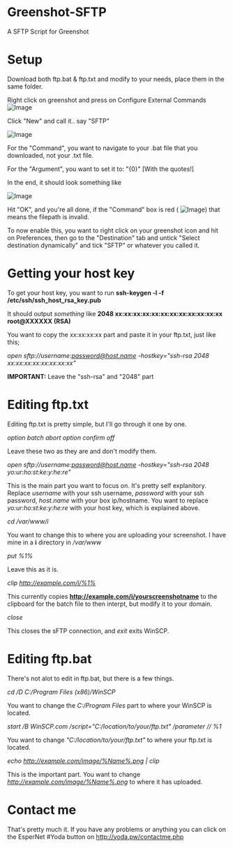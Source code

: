 Greenshot-SFTP
==============

A SFTP Script for Greenshot

Setup
=========

Download both ftp.bat & ftp.txt and modify to your needs, place them in the same folder. 

Right click on greenshot and press on Configure External Commands
![Image](http://i.yoda.li/i/001092.png) 

Click "New" and call it.. say "SFTP"

![Image](http://i.yoda.li/i/001093.png)

For the "Command", you want to navigate to your .bat file that you downloaded, not your .txt file.

For the "Argument", you want to set it to: "{0}" [With the quotes!]

In the end, it should look something like

![Image](http://i.yoda.li/i/001094.png)

Hit "OK", and you're all done, if the "Command" box is red ( ![Image](http://i.yoda.li/i/001095.png)) that means the filepath is invalid.

To now enable this, you want to right click on your greenshot icon and hit on Preferences, then go to the "Destination" tab and untick "Select destination dynamically" and tick "SFTP" or whatever you called it.

Getting your host key
=====================

To get your host key, you want to run __ssh-keygen -l -f /etc/ssh/ssh_host_rsa_key.pub__

It should output _something_ like __2048 xx:xx:xx:xx:xx:xx:xx:xx:xx:xx:xx:xx  root@XXXXXX (RSA)__

You want to copy the xx:xx:xx:xx part and paste it in your ftp.txt, just like this;

*open sftp://username:password@host.name -hostkey="ssh-rsa 2048 xx:xx:xx:xx:xx:xx:xx:xx"*

__IMPORTANT:__ Leave the "ssh-rsa" and "2048" part

Editing ftp.txt
===============

Editing ftp.txt is pretty simple, but I'll go through it one by one.

*option batch abort*
*option confirm off*

Leave these two as they are and don't modify them.

*open sftp://username:password@host.name -hostkey="ssh-rsa 2048 yo:ur:ho:st:ke:y:he:re"*

This is the main part you want to focus on. It's pretty self explanitory. Replace _username_ with your ssh username, _password_ with your ssh password, _host.name_ with your box ip/hostname. You want to replace _yo:ur:ho:st:ke:y:he:re_ with your host key, which is explained above.

*cd /var/www/i*

You want to change this to where you are uploading your screenshot. I have mine in a __i__ directory in */var/www*

*put %1%*

Leave this as it is.

*clip http://example.com/i/%1%*

This currently copies __http://example.com/i/yourscreenshotname__ to the clipboard for the batch file to then interpt, but modify it to your domain.

*close*

This closes the sFTP connection, and *exit* exits WinSCP.

Editing ftp.bat
===============

There's not alot to edit in ftp.bat, but there is a few things.

*cd /D C:/Program Files (x86)/WinSCP*

You want to change the *C:/Program Files* part to where your WinSCP is located.

*start /B WinSCP.com /script="C:/location/to/your/ftp.txt" /parameter // %1*

You want to change *"C:/location/to/your/ftp.txt"* to where your ftp.txt is located.

*echo http://example.com/image/%Name%.png | clip*

This is the important part. You want to change *http://example.com/image/%Name%.png* to where it has uploaded. 

Contact me
===============

That's pretty much it. If you have any problems or anything you can click on the EsperNet #Yoda button on http://yoda.pw/contactme.php
